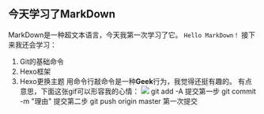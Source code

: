 ## **今天学习了MarkDown**
MarkDown是一种超文本语言，今天我第一次学习了它。
```Hello MarkDown！```
接下来我还会学习：
1. Git的基础命令
1. Hexo框架
1. Hexo更换主题
用命令行敲命令是一种**Geek**行为，我觉得还挺有趣的。
有点意思，下面这张gif可以形容我的心情：
![](https://qgt-style.oss-cn-hangzhou.aliyuncs.com/newcoursep4/g1/g1-2-2/tenor.gif)
git add -A 提交第一步
git commit -m "理由" 提交第二步
git push origin master 第一次提交

